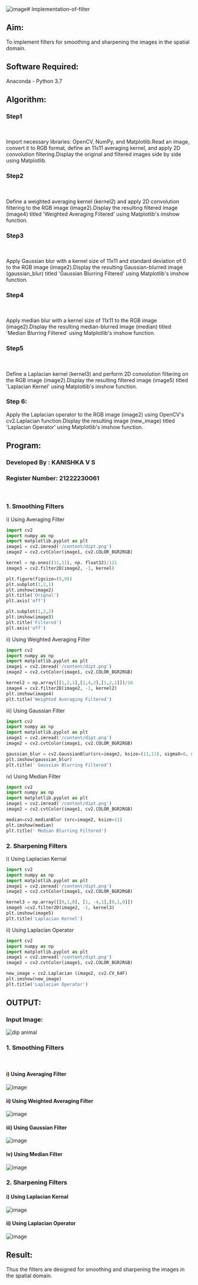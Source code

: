 ![image](https://github.com/kanishka2305/Implementation-of-filter/assets/113497357/064204c0-f2d3-473c-9f63-182536ed8436)# Implementation-of-filter
## Aim:
To implement filters for smoothing and sharpening the images in the spatial domain.

## Software Required:
Anaconda - Python 3.7

## Algorithm:
### Step1
</br>
</br> 
Import necessary libraries: OpenCV, NumPy, and Matplotlib.Read an image, convert it to RGB format, define an 11x11 averaging kernel, and apply 2D convolution filtering.Display the original and filtered images side by side using Matplotlib.

### Step2
</br>
</br> 
Define a weighted averaging kernel (kernel2) and apply 2D convolution filtering to the RGB image (image2).Display the resulting filtered image (image4) titled 'Weighted Averaging Filtered' using Matplotlib's imshow function.

### Step3
</br>
</br> 
Apply Gaussian blur with a kernel size of 11x11 and standard deviation of 0 to the RGB image (image2).Display the resulting Gaussian-blurred image (gaussian_blur) titled 'Gaussian Blurring Filtered' using Matplotlib's imshow function.

### Step4
</br>
</br> 
Apply median blur with a kernel size of 11x11 to the RGB image (image2).Display the resulting median-blurred image (median) titled 'Median Blurring Filtered' using Matplotlib's imshow function.

### Step5
</br>
</br> 
Define a Laplacian kernel (kernel3) and perform 2D convolution filtering on the RGB image (image2).Display the resulting filtered image (image5) titled 'Laplacian Kernel' using Matplotlib's imshow function.

### Step 6:
Apply the Laplacian operator to the RGB image (image2) using OpenCV's cv2.Laplacian function.Display the resulting image (new_image) titled 'Laplacian Operator' using Matplotlib's imshow function.

## Program:
### Developed By   : KANISHKA V S
### Register Number: 21222230061
</br>

### 1. Smoothing Filters

i) Using Averaging Filter
```Python
import cv2
import numpy as np
import matplotlib.pyplot as plt
image1 = cv2.imread('/content/dipt.png')
image2 = cv2.cvtColor(image1, cv2.COLOR_BGR2RGB)

kernel = np.ones((11,11), np. float32)/121
image3 = cv2.filter2D(image2, -1, kernel)

plt.figure(figsize=(9,9))
plt.subplot(1,2,1)
plt.imshow(image2)
plt.title('Orignal')
plt.axis('off')

plt.subplot(1,2,2)
plt.imshow(image3)
plt.title('Filtered')
plt.axis('off')
```
ii) Using Weighted Averaging Filter
```Python
import cv2
import numpy as np
import matplotlib.pyplot as plt
image1 = cv2.imread('/content/dipt.png')
image2 = cv2.cvtColor(image1, cv2.COLOR_BGR2RGB)

kernel2 = np.array([[1,2,1],[2,4,2],[1,2,1]])/16
image4 = cv2.filter2D(image2, -1, kernel2)
plt.imshow(image4)
plt.title('Weighted Averaging Filtered')
```
iii) Using Gaussian Filter
```Python
import cv2
import numpy as np
import matplotlib.pyplot as plt
image1 = cv2.imread('/content/dipt.png')
image2 = cv2.cvtColor(image1, cv2.COLOR_BGR2RGB)

gaussian_blur = cv2.GaussianBlur(src=image2, ksize=(11,11), sigmaX=0, sigmaY=0)
plt.imshow(gaussian_blur)
plt.title(' Gaussian Blurring Filtered')
```

iv) Using Median Filter
```Python
import cv2
import numpy as np
import matplotlib.pyplot as plt
image1 = cv2.imread('/content/dipt.png')
image2 = cv2.cvtColor(image1, cv2.COLOR_BGR2RGB)

median=cv2.medianBlur (src=image2, ksize=11)
plt.imshow(median)
plt.title(' Median Blurring Filtered')
```

### 2. Sharpening Filters
i) Using Laplacian Kernal
```Python
import cv2
import numpy as np
import matplotlib.pyplot as plt
image1 = cv2.imread('/content/dipt.png')
image2 = cv2.cvtColor(image1, cv2.COLOR_BGR2RGB)

kernel3 = np.array([[0,1,0], [1, -4,1],[0,1,0]])
image5 =cv2.filter2D(image2, -1, kernel3)
plt.imshow(image5)
plt.title('Laplacian Kernel')
```
ii) Using Laplacian Operator
```Python
import cv2
import numpy as np
import matplotlib.pyplot as plt
image1 = cv2.imread('/content/dipt.png')
image2 = cv2.cvtColor(image1, cv2.COLOR_BGR2RGB)

new_image = cv2.Laplacian (image2, cv2.CV_64F)
plt.imshow(new_image)
plt.title('Laplacian Operator')
```

## OUTPUT:
### Input Image:
![dip animal](https://github.com/kanishka2305/Implementation-of-filter/assets/113497357/e1402b4b-169e-4d6a-bd45-63e4b75e116a)

### 1. Smoothing Filters
</br>

#### i) Using Averaging Filter
![image](https://github.com/kanishka2305/Implementation-of-filter/assets/113497357/21d4046c-0353-479c-8481-eadcab806cd2)

#### ii) Using Weighted Averaging Filter
![image](https://github.com/kanishka2305/Implementation-of-filter/assets/113497357/ebfc87b3-2f46-4f32-befe-5676c2064179)

#### iii) Using Gaussian Filter
![image](https://github.com/kanishka2305/Implementation-of-filter/assets/113497357/f3e893ed-8bee-4574-a911-e2e7f5da5263)


#### iv) Using Median Filter
![image](https://github.com/kanishka2305/Implementation-of-filter/assets/113497357/7c5cb227-9b47-4286-b4a0-6492127b4907)


### 2. Sharpening Filters

#### i) Using Laplacian Kernal
![image](https://github.com/kanishka2305/Implementation-of-filter/assets/113497357/7b06d5df-ec72-4b62-b950-3c4a9fb8e340)

#### ii) Using Laplacian Operator
![image](https://github.com/kanishka2305/Implementation-of-filter/assets/113497357/62ab2852-596a-4484-85ba-930d47a88772)


## Result:
Thus the filters are designed for smoothing and sharpening the images in the spatial domain.
